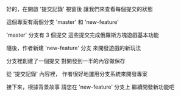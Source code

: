 好的，在開啟 '提交記錄' 視窗後
讓我們來查看每個提交的狀態

這個專案有兩個分支
'master' 和 'new-feature'

'master' 分支有 3 個提交
這些提交完成俄羅斯方塊遊戲基本功能

隨後，作者新建 'new-feature' 分支
來開發遊戲的新玩法

分支裡創建了一個提交
對開發到一半的內容做保存

從 '提交記錄' 內容裡，
作者很好地運用分支系統來開發專案

接下來，根據背景故事
請您在 'new-feature' 分支上
繼續開發新功能吧